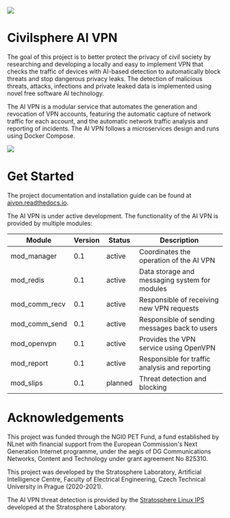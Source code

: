 ![](https://github.com/stratosphereips/AIVPN/blob/main/assets/Civilsphere-AI-VPN.png)

# Civilsphere AI VPN

The goal of this project is to better protect the privacy of civil society by researching and developing a locally and easy to implement VPN that checks the traffic of devices with AI-based detection to automatically block threats and stop dangerous privacy leaks. The detection of malicious threats, attacks, infections and private leaked data is implemented using novel free software AI technology.

The AI VPN is a modular service that automates the generation and revocation of VPN accounts, featuring the automatic capture of network traffic for each account, and the automatic network traffic analysis and reporting of incidents. The AI VPN follows a microservices design and runs using Docker Compose.

![](https://github.com/stratosphereips/AIVPN/blob/main/assets/Civilsphere-AI-VPN-HowItWorks-1.png)


# Get Started

The project documentation and installation guide can be found at [aivpn.readthedocs.io](https://aivpn.readthedocs.io/).

The AI VPN is under active development. The functionality of the AI VPN is provided by multiple modules:

|   Module      | Version | Status | Description                                    |
|   ------      | ------- | ------ | -----------                                    |
| mod_manager   |     0.1 | active | Coordinates the operation of the AI VPN        |
| mod_redis     |     0.1 | active | Data storage and messaging system for modules  |
| mod_comm_recv |     0.1 | active | Responsible of receiving new VPN requests      |
| mod_comm_send |     0.1 | active | Responsible of sending messages back to users  |
| mod_openvpn   |     0.1 | active | Provides the VPN service using OpenVPN         |
| mod_report    |     0.1 | active | Responsible for traffic analysis and reporting |
| mod_slips     |     0.1 | planned| Threat detection and blocking                  |

# Acknowledgements

This project was funded through the NGI0 PET Fund, a fund established by NLnet with financial support from the European Commission's Next Generation Internet programme, under the aegis of DG Communications Networks, Content and Technology under grant agreement No 825310.

This project was developed by the Stratosphere Laboratory, Artificial Intelligence Centre, Faculty of Electrical Engineering, Czech Technical University in Prague (2020-2021).

The AI VPN threat detection is provided by the [Stratosphere Linux IPS](https://github.com/stratosphereips/StratosphereLinuxIPS) developed at the Stratosphere Laboratory.
